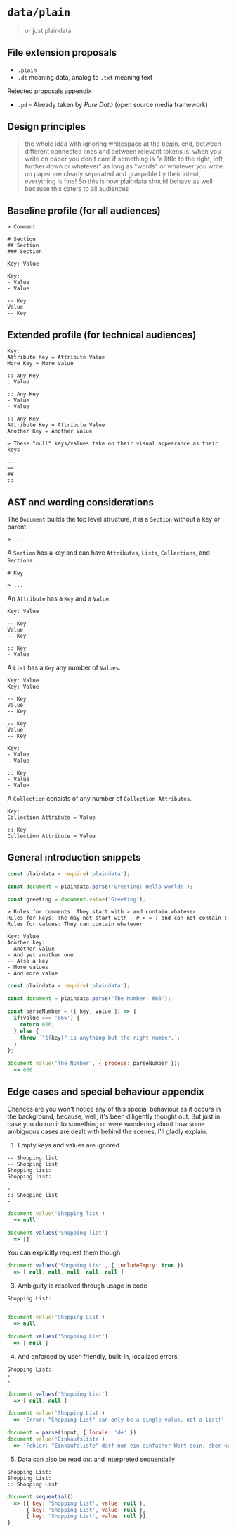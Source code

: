 # `data/plain`

> or just plaindata

## File extension proposals

- `.plain`
- `.dt` meaning data, analog to `.txt` meaning text

Rejected proposals appendix

- `.pd` - Already taken by *Pure Data* (open source media framework)

## Design principles

> the whole idea with ignoring whitespace at the begin, end, between different connected lines and between relevant tokens is:
> when you write on paper you don't care if something is "a little to the right, left, further down or whatever"
> as long as "words" or whatever you write on paper are clearly separated and graspable by their intent,
> everything is fine! So this is how plaindata should behave as well because this caters to all audiences

## Baseline profile (for all audiences)

```plain
> Comment

# Section
## Section
### Section

Key: Value

Key:
- Value
- Value

-- Key
Value
-- Key

```

## Extended profile (for technical audiences)

```plain
Key:
Attribute Key = Attribute Value
More Key = More Value

:: Any Key
: Value

:: Any Key
- Value
- Value

:: Any Key
Attribute Key = Attribute Value
Another Key = Another Value

> These "null" keys/values take on their visual appearance as their keys

--
==
##
::

```

## AST and wording considerations

The `Document` builds the top level structure, it is a `Section` without a key or parent.

```plain
> ...
```

A `Section` has a key and can have `Attributes`, `Lists`, `Collections`, and `Sections`.

```plain
# Key

> ...
```

An `Attribute` has a `Key` and a `Value`.

```plain
Key: Value

-- Key
Value
-- Key

:: Key
- Value
```

A `List` has a `Key` any number of `Values`.

```plain
Key: Value
Key: Value

-- Key
Value
-- Key

-- Key
Value
-- Key

Key:
- Value
- Value

:: Key
- Value
- Value
```

A `Collection` consists of any number of `Collection Attributes`.

```plain
Key:
Collection Attribute = Value

:: Key
Collection Attribute = Value
```

## General introduction snippets

```js
const plaindata = require('plaindata');

const document = plaindata.parse('Greeting: Hello world!');

const greeting = document.value('Greeting');
```

```plain
> Rules for comments: They start with > and contain whatever
Rules for keys: The may not start with - # > = : and can not contain :
Rules for values: They can contain whatever

Key: Value
Another key:
- Another value
- And yet another one
-- Also a key
- More values
- And more value
```

```js
const plaindata = require('plaindata');

const document = plaindata.parse('The Number: 666');

const parseNumber = ({ key, value }) => {
  if(value === '666') {
    return 666;
  } else {
    throw `"${key}" is anything but the right number.`;
  }
};

document.value('The Number', { process: parseNumber });
  => 666
```

## Edge cases and special behaviour appendix

Chances are you won't notice any of this special behaviour as it occurs in the
background, because, well, it's been diligently thought out. But just in case
you do run into something or were wondering about how some ambiguous cases are
dealt with behind the scenes, I'll gladly explain.

1. Empty keys and values are ignored

  ```plain
  -- Shopping list
  -- Shopping list
  Shopping list:
  Shopping list:
  -
  -
  :: Shopping list
  -
  ```
  ```js
  document.value('Shopping list')
    => null

  document.values('Shopping list')
    => []
  ```

  You can explicitly request them though

  ```js
  document.values('Shopping List', { includeEmpty: true })
    => [ null, null, null, null, null ]
  ```

3. Ambiguity is resolved through usage in code

  ```plain
  Shopping List:
  -
  ```
  ```js
  document.value('Shopping List')
    => null

  document.values('Shopping List')
    => [ null ]
  ```

4. And enforced by user-friendly, built-in, localized errors.

  ```plain
  Shopping List:
  -
  -
  ```
  ```js
  document.values('Shopping List')
    => [ null, null ]

  document.value('Shopping List')
    => 'Error: "Shopping List" can only be a single value, not a list!'

  document = parse(input, { locale: 'de' })
  document.value('Einkaufsliste')
    => 'Fehler: "Einkaufsliste" darf nur ein einfacher Wert sein, aber keine Liste!'
  ```

5. Data can also be read out and interpreted sequentially

  ```plain
  Shopping List:
  Shopping List:
  :: Shopping List
  ```
  ```js
  document.sequential()
    => [{ key: 'Shopping List', value: null },
        { key: 'Shopping List', value: null },
        { key: 'Shopping List', value: null }]
  }
  ```
